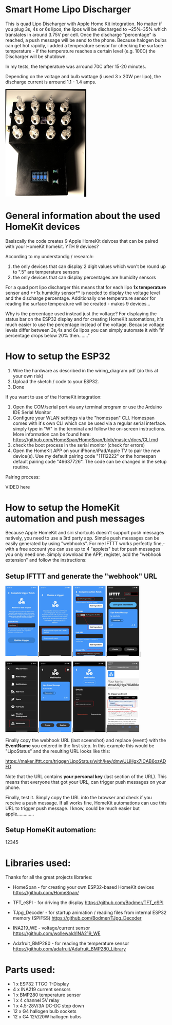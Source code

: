 # Smart Home Lipo Discharger 


This is quad Lipo Discharger with Apple Home Kit integration. No matter if you plug 3s, 4s or 6s lipos, the lipos will be discharged to ~25%-35% which translates in around 3.75V per cell. Once the discharge "percentage" is reached, a push message will be send to the phone. Because halogen bulbs can get hot rapidly, i added a temperature sensor for checking the surface temperature - if the temperature reaches a certain level (e.g. 100C) the Discharger will be shutdown. 

In my tests, the temperature was arround 70C after 15-20 minutes.  

Depending on the voltage and bulb wattage (i used 3 x 20W per lipo), the discharge current is arround 1.1 - 1.4 amps.


<img src="https://github.com/moschotto/SmartHomeLipoDischarger/blob/main/media/Lipo_Discharger1.jpg" width=50% height=50%>

# General information about the used HomeKit devices

Basiscally the code creates 9 Apple HomeKit deivces that can be paired with your HomeKit  homekit. YTH 9 devices? 

According to my understandig / research: 
1.  the only devices that can display 2 digit values which won't be round up to ".5" are temperature sensors
2.  the only devices that can display percentages are humidity sensors

For a quad port lipo discharger this means that for each lipo **1x temperature** sensor and ++1x humidity sensor** is needed to display the voltage level and the discharge percentage. Additionally one temperature sensor for reading the surface temperature will be created - makes 9 devices...

Why is the percentage used instead just the voltage?
For displaying the status bar on the ESP32 display and for creating HomeKit automations, it's much easier to use the percentage instead of the voltage. Because voltage levels differ between 3s,4s and 6s lipos you can simply automate it with "if percentage drops below 20% then......."

# How to setup the ESP32

1. Wire the hardware as described in the wiring_diagram.pdf (do this at your own risk)
2. Upload the sketch / code to your ESP32.
3. Done

If you want to use of the HomeKit integration:

1. Open the COM/serial port via any terminal program or use the Arduino IDE Serial Monitor
2. Configure your WLAN settings via the "homespan" CLI. Homespan comes with it's own CLI which can be used via a regular serial interface. simply type in "W" in the terminal and follow the on-screen instructions. More information can be found here: https://github.com/HomeSpan/HomeSpan/blob/master/docs/CLI.md
3. check the boot process in the serial monitor (check for errors)
4. Open the HomeKit APP on your iPhone/iPad/Apple TV to pair the new device(s). Use my default pairing code "11112222" or the homespan default pairing code "46637726". The code can be changed in the setup routine.

Pairing process:

VIDEO here
  

# How to setup the HomeKit automation and push messages

Because Apple HomeKit and siri shortcuts doesn't support push messages natively, you need to use a 3rd party app. Simple push messages can be easily generated by using "webhooks". For me IFTTT works perfectly fine,- with a free account you can use up to 4 "applets" but for push messages you only need one. Simply download the APP, register, add the "webhook extension" and follow the instructions: 

## Setup IFTTT and generate the "webhook" URL

<img src="https://github.com/moschotto/SmartHomeLipoDischarger/blob/main/media/IFTTT_0.jpg" width=20% height=20%>|<img src="https://github.com/moschotto/SmartHomeLipoDischarger/blob/main/media/IFTTT_1.jpg" width=20% height=20%>|<img src="https://github.com/moschotto/SmartHomeLipoDischarger/blob/main/media/IFTTT_2.jpg" width=20% height=20%>|<img src="https://github.com/moschotto/SmartHomeLipoDischarger/blob/main/media/IFTTT_4.jpg" width=20% height=20%>|

<img src="https://github.com/moschotto/SmartHomeLipoDischarger/blob/main/media/IFTTT_5.jpg" width=20% height=20%>|<img src="https://github.com/moschotto/SmartHomeLipoDischarger/blob/main/media/IFTTT_6.jpg" width=20% height=20%>|<img src="https://github.com/moschotto/SmartHomeLipoDischarger/blob/main/media/IFTTT_7.jpg" width=20% height=20%>|<img src="https://github.com/moschotto/SmartHomeLipoDischarger/blob/main/media/IFTTT_8.jpg" width=20% height=20%>

Finally copy the webhook URL (last sceenshot) and replace {event} with the **EventName** you entered in the first step. In this example this would be "LipoStatus" and the resulting URL looks like this:

https://maker.ifttt.com/trigger/LipoStatus/with/key/dmwULjHgx7ICAB6ozADFD


Note that the URL contains **your personal key** (last section of the URL). This means that everyone that got your URL, can trigger push messages on your phone.

Finally, test it. Simply copy the URL into the browser and check if you receive a push message. If all works fine, HomeKit automations can use this URL to trigger push message. I know, could be much easier but apple.............


## Setup HomeKit automation:

12345



# Libraries used:

Thanks for all the great projects libraries:


- HomeSpan -  for creating your own ESP32-based HomeKit devices
  https://github.com/HomeSpan/
  
- TFT_eSPI - for driving the display
  https://github.com/Bodmer/TFT_eSPI
  
- TJpg_Decoder - for startup animation / reading files from internal ESP32 memory (SPIFSS)
  https://github.com/Bodmer/TJpg_Decoder
  
- INA219_WE - voltage/current sensor
  https://github.com/wollewald/INA219_WE 

- Adafruit_BMP280 - for reading the temperature sensor
  https://github.com/adafruit/Adafruit_BMP280_Library



# Parts used:
- 1 x ESP32 TTGO T-Display 
- 4 x INA219 current sensors
- 1 x BMP280 temperature sensor
- 1 x 4 channel 5V relay 
- 1 x  4.5-28V/3A DC-DC step down 
- 12 x G4 hallogen bulb sockets 
- 12 x G4 12V/20W hallogen bulbs 



